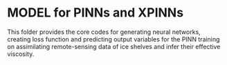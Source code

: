 # MODEL for PINNs and XPINNs

This folder provides the core codes for generating neural networks, creating
loss function and predicting output variables for the PINN training on assimilating 
remote-sensing data of ice shelves and infer their effective viscosity.
